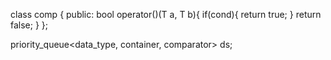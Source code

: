 class comp {
    public:
       bool operator()(T a, T b){
           if(cond){
               return true;
           }
           return false;
      }
};

priority_queue<data_type, container, comparator> ds;